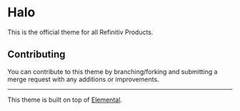 # Halo

This is the official theme for all Refinitiv Products.

## Contributing

You can contribute to this theme by branching/forking and submitting a merge request with any additions or improvements.

---

This theme is built on top of [Elemental](https://git.sami.int.thomsonreuters.com/elf/elf-theme-elemental).